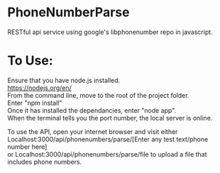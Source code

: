 # PhoneNumberParse
RESTful api service using google's libphonenumber repo in javascript.

# To Use:
Ensure that you have node.js installed.
<br>
https://nodejs.org/en/
<br>
From the command line, move to the root of the project folder.
<br>
Enter "npm install" <br>
Once it has installed the dependancies, enter "node app". <br>
When the terminal tells you the port number, the local server is online. <br>

To use the API, open your internet browser and visit either Localhost:3000/api/phonenumbers/parse/[Enter any test text/phone number here]  <br>
or Localhost:3000/api/phonenumbers/parse/file to upload a file that includes phone numbers.
